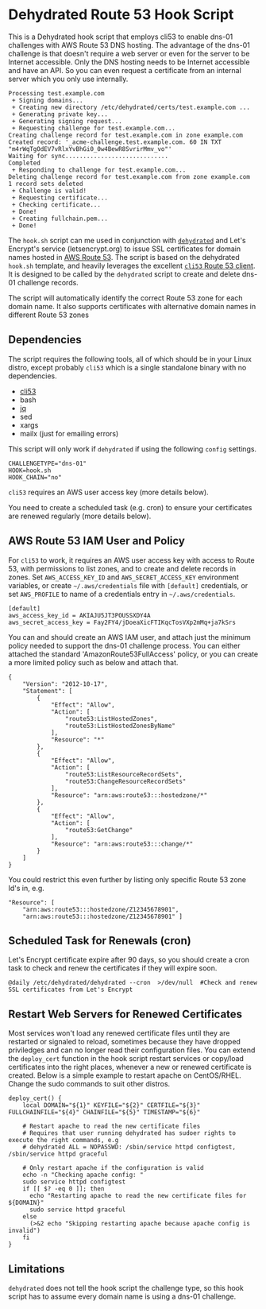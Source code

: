 # Dehydrated Route 53 Hook Script
This is a Dehydrated hook script that employs cli53 to enable dns-01 challenges with AWS Route 53 DNS hosting. The advantage of the dns-01 challenge is that doesn't require a web server or even for the server to be Internet accessible. Only the DNS hosting needs to be Internet accessible and have an API. So you can even request a certificate from an internal server which you only use internally.

```
Processing test.example.com
 + Signing domains...
 + Creating new directory /etc/dehydrated/certs/test.example.com ...
 + Generating private key...
 + Generating signing request...
 + Requesting challenge for test.example.com...
Creating challenge record for test.example.com in zone example.com
Created record: '_acme-challenge.test.example.com. 60 IN TXT "m4rWqTgOdEV7vRlxYvBhGi0_0w4BewR8SvrirMmv_vo"'
Waiting for sync.............................
Completed
 + Responding to challenge for test.example.com...
Deleting challenge record for test.example.com from zone example.com
1 record sets deleted
 + Challenge is valid!
 + Requesting certificate...
 + Checking certificate...
 + Done!
 + Creating fullchain.pem...
 + Done!
```

The `hook.sh` script can me used in conjunction with [`dehydrated`](https://github.com/lukas2511/dehydrated) and Let's Encrypt's service (letsencrypt.org) to issue SSL certificates for domain names hosted in [AWS Route 53](https://aws.amazon.com/route53/). The script is based on the dehydrated `hook.sh` template, and heavily leverages the excellent [`cli53` Route 53 client](https://github.com/barnybug/cli53). It is designed to be called by the `dehydrated` script to create and delete dns-01 challenge records.

The script will automatically identify the correct Route 53 zone for each domain name. It also supports certificates with alternative domain names in different Route 53 zones

## Dependencies

The script requires the following tools, all of which should be in your Linux distro, except probably `cli53` which is a single standalone binary with no dependencies.
- [cli53](https://github.com/barnybug/cli53)
- bash
- [jq](https://stedolan.github.io/jq/)
- sed
- xargs
- mailx (just for emailing errors)

This script will only work if `dehydrated` if using the following `config` settings.
```
CHALLENGETYPE="dns-01"
HOOK=hook.sh
HOOK_CHAIN="no"
```

`cli53` requires an AWS user access key (more details below).

You need to create a scheduled task (e.g. cron) to ensure your certificates are renewed regularly (more details below).

## AWS Route 53 IAM User and Policy

For `cli53` to work, it requires an AWS user access key with access to Route 53, with permissions
to list zones, and to create and delete records in zones. Set `AWS_ACCESS_KEY_ID` and `AWS_SECRET_ACCESS_KEY` environment variables, or create `~/.aws/credentials` file with `[default]` credentials, or set `AWS_PROFILE` to name of a credentials entry in `~/.aws/credentials`.

```
[default]
aws_access_key_id = AKIAJU5JT3POUSSXDY4A
aws_secret_access_key = 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
```

You can and should create an AWS IAM user, and attach just the minimum policy needed to support the dns-01 challenge process. You can either attached the standard 'AmazonRoute53FullAccess' policy, or you can create a more limited policy such as below and attach that.

```
{
    "Version": "2012-10-17",
    "Statement": [
        {
            "Effect": "Allow",
            "Action": [
                "route53:ListHostedZones",
                "route53:ListHostedZonesByName"
            ],
            "Resource": "*"
        },
        {
            "Effect": "Allow",
            "Action": [
                "route53:ListResourceRecordSets",
                "route53:ChangeResourceRecordSets"
            ],
            "Resource": "arn:aws:route53:::hostedzone/*"
        },
        {
            "Effect": "Allow",
            "Action": [
                "route53:GetChange"
            ],
            "Resource": "arn:aws:route53:::change/*"
        }
    ]
}
```

You could restrict this even further by listing only specific Route 53 zone Id's in, e.g.

```
"Resource": [ 
    "arn:aws:route53:::hostedzone/Z12345678901", 
    "arn:aws:route53:::hostedzone/Z12345678901" ]
```

## Scheduled Task for Renewals (cron)

Let's Encrypt certificate expire after 90 days, so you should create a cron task to check and renew the certificates if they will expire soon.

```
@daily /etc/dehydrated/dehydrated --cron  >/dev/null  #Check and renew SSL certificates from Let's Encrypt
```

## Restart Web Servers for Renewed Certificates 

Most services won't load any renewed certificate files until they are restarted or signaled to reload, sometimes because they have dropped priviledges and can no longer read their configuration files. You can extend the `deploy_cert` function in the hook script restart services or copy/load certificates into the right places, whenever a new or renewed certificate is created. Below is a simple example to restart apache on CentOS/RHEL. Change the sudo commands to suit other distros. 

```
deploy_cert() {
    local DOMAIN="${1}" KEYFILE="${2}" CERTFILE="${3}" FULLCHAINFILE="${4}" CHAINFILE="${5}" TIMESTAMP="${6}"

    # Restart apache to read the new certificate files
    # Requires that user running dehydrated has sudoer rights to execute the right commands, e.g
    # dehydrated ALL = NOPASSWD: /sbin/service httpd configtest, /sbin/service httpd graceful

    # Only restart apache if the configuration is valid
    echo -n "Checking apache config: "
    sudo service httpd configtest
    if [[ $? -eq 0 ]]; then
      echo "Restarting apache to read the new certificate files for ${DOMAIN}"
      sudo service httpd graceful
    else
      (>&2 echo "Skipping restarting apache because apache config is invalid") 
    fi
}
```

## Limitations

`dehydrated` does not tell the hook script the challenge type, so this hook script has to assume every domain name is using a dns-01 challenge.
